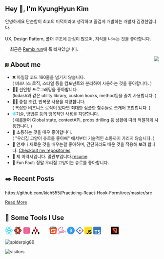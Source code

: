 


<h2>Hey 👋, I'm KyungHyun Kim</h2>
<p>안녕하세요 단순함이 최고의 미덕이라고 생각하고 즐겁게 개발하는 개발자 김경현입니다.
<br/>
<br/>
UX, Design Pattern, 폴더 구조에 관심이 많으며, 지식을 나누는 것을 좋아합니다.</p>

<p></p>
<p><img src="icons/remix.svg" alt="remix" width="12" height="12" /> 최근은 <a href="https://remix.run/">Remix.run</a>에 푹 빠져있습니다. <img src="icons/remix.svg" alt="remix" width="12" height="12" /></p>
<img align="right"  src="https://media1.giphy.com/media/13HgwGsXF0aiGY/giphy.gif" />
<h2><img src="pic/me.jpeg" alt="react" width="12" height="12" /> About me </h2>
<ul>
<li>❌ 파일당 코드 160줄을 넘기지 않습니다.</li>
( 비즈니스 로직, 스타일 등을 컴포넌트와 분리하여 사용하는 것을 좋아합니다. )
<li>👨‍💻 선언형 프로그래밍을 좋아합니다</li>
(lodash와 같은 utility library, custom hooks, method등을 즐겨 사용합니다. )
<li>👨‍💻 중첩 조건, 반복문 사용을 지양합니다.</li>
( 복잡한 비즈니스 로직이 있다면 최대한 심플한 함수들로 쪼개어 조합합니다. )
<li><img src="icons/react.svg" alt="react" width="12" height="12" />기술, 방법론 등의 맹목적인 사용을 지양합니다.</li>
( 예를들어 Global state, contextAPI, props drilling 등 상황에 따라 적절하게 사용합니다. )
<li>💬 소통하는 것을 매우 좋아합니다. </li>
( "우리집 고양이 츄르를 좋아해" 에서부터 기술적인 소통까지 가리지 않습니다. )
<li>🧐 언제나 새로운 것을 배우는걸 좋아하며, 간단히라도 배운 것을 적용해 보려 합니다. <a href="https://github.com/kich555?tab=repositories">Checkout my repositories</a> </li>
<li>📙 제 이력서입니다. 많관부입니다.<a href="https://www.stanleylim.me/resume/resume.pdf">resume</a>.</li>
<li>🎉 Fun Fact: 정말 우리집 고양이는 츄르를 좋아합니다.</li>
</ul>
<h2>✒️ Recent Posts</h2>
https://github.com/kich555/Practicing-React-Hook-Form/tree/master/src
<p><a target="_blank" href="https://blog.stanleylim.me">Read More</a></p>
<h2>🚀 Some Tools I Use</h2>
<p align="left">
<a target="_blank" href="https://reactjs.org/"><img src="icons/react.svg" alt="react" width="25" height="25" /></a>
<a target="_blank" href="https://tanstack.com/query/v4"><img src="icons/react-query.svg" alt="react-query" width="25" height="25" /></a>
<a target="_blank" href="https://react-hook-form.com/"><img src="icons/react-hook-form.svg" alt="react-hook-form" width="25" height="25" /></a>
<a target="_blank" href="https://reactrouter.com/en/main"><img src="icons/react-router.svg" alt="react-router" width="25" height="25" /></a>
<a target="_blank" href="https://remix.run/"><img src="icons/remix.svg" alt="remix" width="25" height="25" /></a>
<a target="_blank" href="https://developer.mozilla.org/en-US/docs/Glossary/HTML5"><img src="icons/html-5.svg" alt="html-5" width="25" height="25" /></a>
<a target="_blank" href="https://sass-lang.com/"><img src="icons/sass.svg" alt="sass" width="25" height="25" /></a>
<a target="_blank" href="https://mantine.dev/"><img src="icons/mantine.svg" alt="mantine" width="25" height="25" /></a>
<a target="_blank" href="https://ant.design/"><img src="icons/ant-design.svg" alt="ant-design" width="25" height="25" /></a>
<a target="_blank" href="https://developer.mozilla.org/en-US/docs/Web/JavaScript"><img src="icons/javascript.svg" alt="javascript" width="25" height="25" /></a>
<a target="_blank" href="https://www.typescriptlang.org/"><img src="icons/typescript.svg" alt="typescript" width="25" height="25" /></a>
<a target="_blank" href="https://www.prisma.io/"><img src="icons/prisma.svg" alt="prisma" width="25" height="25" /></a>
<a target="_blank" href="https://mswjs.io/"><img src="icons/msw.svg" alt="msw" width="25" height="25" /></a>
</p>
<img src="https://github-readme-stats.vercel.app/api?username=kich555&show_icons=true&count_private=true" alt="spiderpig86" />
<p><img src="https://visitor-badge.glitch.me/badge?page_id=kich555.kich555" alt="visitors"></p>
